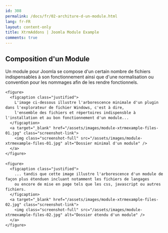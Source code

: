 ```yaml
---
id: 308
permalink: /docs/fr/02-architure-d-un-module.html
lang: fr-FR
layout: content-only
title: XtrmAddons | Joomla Module Example
comments: true
---
```


<div class="main-content d-flex">
  <div class="p-2 flex-grow-1">       
    <h2>Composition d'un Module</h2>
    <p class="justify">
      Un module pour Joomla se compose d'un certain nombre de fichiers indispensables 
      à son fonctionnement ainsi que d'une normalisation ou convention pour les nommages 
      afin de les rendre fonctionnels.
    </p>

    <figure>
      <figcaption class="justified">
        L'image ci-dessous illustre l'arborescence minimale d'un plugin dans l'explorateur de fichier Windows, c'est à dire,
        l'ensemble des fichiers et répertoires indispensble à l'installation et au bon fonctionnement d'un module...
      </figcaption>
      <a target="_blank" href="/assets/images/module-xtrmexample-files-01.jpg" class="screenshot-link">
        <img class="screenshot-full" src="/assets/images/module-xtrmexample-files-01.jpg" alt="Dossier minimal d'un module" />
      </a>
    </figure>

    <figure>
      <figcaption class="justified">
        ... tandis que cette image illustre l'arborescence d'un module de façon plus étenduen incluant notamment les fichiers de langages
        ou encore de mise en page tels que les css, javascript ou autres fichiers.
      </figcaption>
      <a target="_blank" href="/assets/images/module-xtrmexample-files-02.jpg" class="screenshot-link">
        <img class="screenshot-full" src="/assets/images/module-xtrmexample-files-02.jpg" alt="Dossier étendu d'un module" />
      </a>
    </figure>
  </div>
</div>